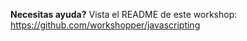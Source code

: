 **Necesitas ayuda?** Vista el README de este workshop: https://github.com/workshopper/javascripting
